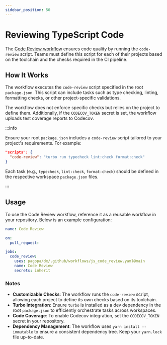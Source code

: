 ```yaml
---
sidebar_position: 50
---
```


# Reviewing TypeScript Code

The
[Code Review workflow](https://github.com/pagopa/dx/blob/main/.github/workflows/js_code_review.yaml)
ensures code quality by running the `code-review` script. Teams must define this
script for each of their projects based on the toolchain and the checks required
in the CI pipeline.

## How It Works

The workflow executes the `code-review` script specified in the root
`package.json`. This script can include tasks such as type checking, linting,
formatting checks, or other project-specific validations.

The workflow does not enforce specific checks but relies on the project to
define them. Additionally, if the `CODECOV_TOKEN` secret is set, the workflow
uploads test coverage reports to Codecov.

:::info

Ensure your root `package.json` includes a `code-review` script tailored to your
project's requirements. For example:

```json
"scripts": {
  "code-review": "turbo run typecheck lint:check format:check"
}
```

Each task (e.g., `typecheck`, `lint:check`, `format:check`) should be defined in
the respective workspace `package.json` files.

:::

## Usage

To use the Code Review workflow, reference it as a reusable workflow in your
repository. Below is an example configuration:

```yaml
name: Code Review

on:
  pull_request:

jobs:
  code_review:
    uses: pagopa/dx/.github/workflows/js_code_review.yaml@main
    name: Code Review
    secrets: inherit
```

### Notes

- **Customizable Checks**: The workflow runs the `code-review` script, allowing
  each project to define its own checks based on its toolchain.
- **Turbo Integration**: Ensure `turbo` is installed as a dev dependency in the
  root `package.json` to efficiently orchestrate tasks across workspaces.
- **Code Coverage**: To enable Codecov integration, set the `CODECOV_TOKEN`
  secret in your repository.
- **Dependency Management**: The workflow uses `yarn install --immutable` to
  ensure a consistent dependency tree. Keep your `yarn.lock` file up-to-date.
